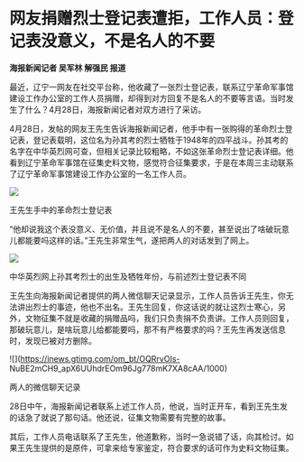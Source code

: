# 网友捐赠烈士登记表遭拒，工作人员：登记表没意义，不是名人的不要

**海报新闻记者 吴军林 解强民 报道**

最近，辽宁一网友在社交平台称，他收藏了一张烈士登记表，联系辽宁革命军事馆建设工作办公室的工作人员捐赠，却得到对方回复不是名人的不要等言语。当时发生了什么？4月28日，海报新闻记者对双方进行了采访。

4月28日，发帖的网友王先生告诉海报新闻记者，他手中有一张购得的革命烈士登记表，登记表载明，这位名为孙其考的烈士牺牲于1948年的四平战斗。孙其考的名字在中华英烈网可查，但相关记录比较粗略，不如这张革命烈士登记表详细。他看到辽宁革命军事馆在征集史料文物，感觉符合征集要求，于是在本周三主动联系了辽宁革命军事馆建设工作办公室的一名工作人员。

![](https://inews.gtimg.com/om_bt/OLRJX2ipbqNBLetB5RYLYIF_fXz13JREXmGoW4G4JVrvwAA/1000)

王先生手中的革命烈士登记表

“他却说我这个表没意义、无价值，并且说不是名人的不要，甚至说出了啥破玩意儿都能要吗这样的话。”王先生非常生气，遂把两人的对话发到了网上。

![](https://inews.gtimg.com/om_bt/OkZdM1FfmuiQ7Zy0ibp4Djwp7TY0XrGE01U_RZI-7nm88AA/1000)

中华英烈网上孙其考烈士的出生及牺牲年份，与前述烈士登记表不同

王先生向海报新闻记者提供的两人微信聊天记录显示，工作人员告诉王先生，你无法讲出烈士的事迹，他也不出名。王先生回复，你这话说的就让这烈士寒心，另外，文物征集不就是收藏的捐赠品吗，我们只负责捐不负责讲。工作人员则回复，那破玩意儿，是啥玩意儿给都能要吗，那不有严格要求的吗？王先生再发送信息时，发现已被对方删除。

![](https://inews.gtimg.com/om_bt/OQRrvOIs-
NuBE2mCH9_apX6UUhdrEOm96Jg778mK7XA8cAA/1000)

两人的微信聊天记录

28日中午，海报新闻记者联系上述工作人员，他说，当时正开车，看到王先生发的话急了就说了那句话。他还说，征集文物需要有完整的故事。

其后，工作人员电话联系了王先生，他道歉称，当时一急说错了话，向其检讨。如果王先生提供的是原件，可拿来给专家鉴定，符合要求的话可作为史料文物征集。

